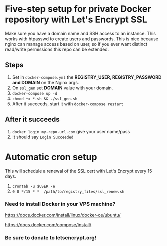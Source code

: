 # Five-step setup for private Docker repository with Let's Encrypt SSL

Make sure you have a domain name and SSH access to an instance. This works with htpasswd to create users and passwords.  This is nice because nginx can manage access based on user, so if you ever want distinct read/write permissions this repo can be extended.
## Steps

1. Set in `docker-compose.yml` the **REGISTRY_USER, REGISTRY_PASSWORD and DOMAIN** on the Nginx args.
2. On `ssl_gen` set **DOMAIN** value with your domain.
3. `docker-compose up -d`
4. `chmod +x *.sh && ./ssl_gen.sh`  
5. After it succeeds, start it with `docker-compose restart`

## After it succeeds
1. `docker login my-repo-url.com` give your user name/pass
2. It should say `Login Succeeded`

# Automatic cron setup

This will schedule a renewal of the SSL cert with Let's Encrypt every 15 days.
1. `crontab -u $USER -e`
2. `0 0 */15 * *  /path/to/registry_files/ssl_renew.sh`

### Need to install Docker in your VPS machine?
https://docs.docker.com/install/linux/docker-ce/ubuntu/

https://docs.docker.com/compose/install/

### Be sure to donate to **letsencrypt.org**!
